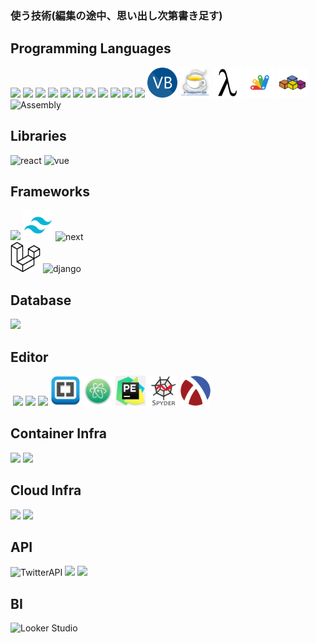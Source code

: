 ### 使う技術(編集の途中、思い出し次第書き足す)

<!-- ステータス -->
<!--
<p align="left"> 
  <img alt="Top Langs" height="150px" src="https://github-readme-stats.vercel.app/api/top-langs/?username=Senki-dayo&layout=compact&show_icons=true" />
  <img alt="github stats" height="150px" src="https://github-readme-stats.vercel.app/api?username=Senki-dayo&show_icons=ture" />
</p>
-->

<!-- トロフィー -->
<!--
[![trophy](https://github-profile-trophy.vercel.app/?username=Senki-dayo&column=7
)](https://github.com/ryo-ma/github-profile-trophy)
[![](https://raw.githubusercontent.com/Senki-dayo/Senki-dayo/main/profile-summary-card-output/github/0-profile-details.svg)](https://github.com/vn7n24fzkq/github-profile-summary-cards)
[![](https://raw.githubusercontent.com/Senki-dayo/Senki-dayo/main/profile-summary-card-output/github/1-repos-per-language.svg)](https://github.com/vn7n24fzkq/github-profile-summary-cards) [![](https://raw.githubusercontent.com/Senki-dayo/Senki-dayo/main/profile-summary-card-output/github/2-most-commit-language.svg)](https://github.com/vn7n24fzkq/github-profile-summary-cards)
[![](https://raw.githubusercontent.com/Senki-dayo/Senki-dayo/main/profile-summary-card-output/github/3-stats.svg)](https://github.com/vn7n24fzkq/github-profile-summary-cards) [![](https://raw.githubusercontent.com/Senki-dayo/Senki-dayo/main/profile-summary-card-output/github/4-productive-time.svg)](https://github.com/vn7n24fzkq/github-profile-summary-cards)
-->

## Programming Languages
<div>
<img height="48" src="https://img.icons8.com/fluency/512/c-programming.png">
<img height="48" src="https://img.icons8.com/color/512/c-plus-plus-logo.png">
<img height="48" src="https://img.icons8.com/color/512/c-sharp-logo.png">
<img height="48" src="https://img.icons8.com/color/512/python.png">
<img height="48" src="https://img.icons8.com/color/512/php.png">
<img src="https://img.icons8.com/color/48/null/kotlin.png"/>
<img height="48" src="https://img.icons8.com/color/512/swift.png">
<img height="48" src="https://img.icons8.com/color/512/html-5--v2.png">
<img height="48" src="https://img.icons8.com/fluency/512/css3.png">
<img height="48" src="https://img.icons8.com/color/512/javascript.png">
<img height="48" src="https://img.icons8.com/color/512/typescript.png">
<img height="48" src="https://github.com/Senki-dayo/Senki-dayo/blob/main/logos/VisualBasic.png"/>
<img height="48" src="https://github.com/Senki-dayo/Senki-dayo/blob/main/logos/HSP.jpeg"/>
<img height="48" src="https://github.com/Senki-dayo/Senki-dayo/blob/main/logos/Scheme.png"/>
<img height="48" src="https://github.com/Senki-dayo/Senki-dayo/blob/main/logos/GoogleAppScripts.svg"/>
<img height="48" src="https://github.com/Senki-dayo/Senki-dayo/blob/main/logos/VBA.svg"/>
<img height="48" weight="48" alt="Assembly"/>
</div>

## Libraries
<div>
<img src="https://img.icons8.com/color/48/null/react-native.png" alt="react"/>
<img src="https://img.icons8.com/color/48/null/vue-js.png" alt="vue"/>
</div>

## Frameworks
<div>
<img src="https://img.icons8.com/color/48/null/bootstrap.png"/>
<img height="48" src="https://github.com/Senki-dayo/Senki-dayo/blob/main/logos/Tailwind.png"　alt="tailwind">
<img height="48" width="48" alt="next">
</div>
<div>
<img height="48" src="https://github.com/Senki-dayo/Senki-dayo/blob/main/logos/Laravel.svg"/>
<img src="https://img.icons8.com/color/48/null/django.png" alt="django"　/>
</div>
  
## Database
<img src="https://img.icons8.com/color/48/null/mysql-logo.png"/>

## Editor
<div>
<img height="48"　src="https://img.icons8.com/color/48/null/visual-studio-code-2019.png"/>
<img height="48" src="https://img.icons8.com/color/48/null/android-studio--v3.png"/>
<img height="48" src="https://img.icons8.com/color/48/null/visual-studio--v2.png"/>
<img height="48" src="https://img.icons8.com/color/48/null/xcode.png"/>
<img height="48" src="https://github.com/Senki-dayo/Senki-dayo/blob/main/logos/Brackets.png"　alt="bracket">
<img height="48" src="https://github.com/Senki-dayo/Senki-dayo/blob/main/logos/Atom.png"　alt="atom">
<img height="48" src="https://github.com/Senki-dayo/Senki-dayo/blob/main/logos/PyCharmEducation.png"　alt="PyCharm">
<img height="48" src="https://github.com/Senki-dayo/Senki-dayo/blob/main/logos/Spyder.png"　alt="spyder">
<img height="48" src="https://github.com/Senki-dayo/Senki-dayo/blob/main/logos/Racket.png"　alt="Dr.Racket">
</div>

## Container Infra
<div>
<img src="https://img.icons8.com/color/48/null/docker.png"/>
<img src="https://img.icons8.com/color/48/null/kubernetes.png"/>
</div>

## Cloud Infra
<div>
<img src="https://img.icons8.com/color/48/null/amazon-web-services.png"/>  
<img src="https://img.icons8.com/fluency/48/null/azure-1.png"/>
</div>

## API
<div>
<img height="50" src="https://img.icons8.com/color/512/twitter-squared.png" alt="TwitterAPI">
<img height="50" src="https://img.icons8.com/color/512/spotify.png"></code>
<img src="https://img.icons8.com/color/48/null/google-forms-new-logo-1.png"/>
</div>

## BI
<div>
<img alt="Looker Studio">
</div>

<!--
## 雑に
<div>
<img alt="Unity">
<img alt="OpenMP">
<img alt="Yacc">
<img alt="Lex">
<img alt="Lex">
<img alt="createML">
<img alt="matplotlib">
<img alt="pillow">
<img alt="pandas">
<img alt="keras">
<img alt="tensorflow">
</div>
-->
